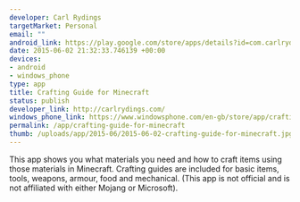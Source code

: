 ```yaml
--- 
developer: Carl Rydings
targetMarket: Personal
email: ""
android_link: https://play.google.com/store/apps/details?id=com.carlrydings.craftingguideforminecraft
date: 2015-06-02 21:32:33.746139 +00:00
devices: 
- android
- windows_phone
type: app
title: Crafting Guide for Minecraft
status: publish
developer_link: http://carlrydings.com/
windows_phone_link: https://www.windowsphone.com/en-gb/store/app/crafting-guide-for-minecraft/2014617f-1f71-4af7-a7fc-3316e6d71f3e
permalink: /app/crafting-guide-for-minecraft
thumb: /uploads/app/2015-06/2015-06-02-crafting-guide-for-minecraft.jpg
---
```


This app shows you what materials you need and how to craft items using those materials in Minecraft. Crafting guides are included for basic items, tools, weapons, armour, food and mechanical. (This app is not official and is not affiliated with either Mojang or Microsoft).
